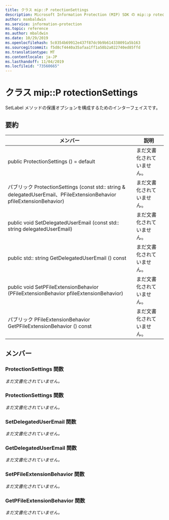 ```yaml
---
title: クラス mip::P rotectionSettings
description: Microsoft Information Protection (MIP) SDK の mip::p rotectionsettings クラスについて説明します。
author: msmbaldwin
ms.service: information-protection
ms.topic: reference
ms.author: mbaldwin
ms.date: 10/29/2019
ms.openlocfilehash: 5c0354b69912e437f87dc9b9b614338091a5b163
ms.sourcegitcommit: f5d8cf4440a35afaa1ff1a58b2a022740ed85ffd
ms.translationtype: MT
ms.contentlocale: ja-JP
ms.lasthandoff: 11/04/2019
ms.locfileid: "73560665"
---
```

# <a name="class-mipprotectionsettings"></a>クラス mip::P rotectionSettings 
SetLabel メソッドの保護オプションを構成するためのインターフェイスです。
  
## <a name="summary"></a>要約
 メンバー                        | 説明                                
--------------------------------|---------------------------------------------
public ProtectionSettings () = default  | まだ文書化されていません。
パブリック ProtectionSettings (const std:: string & delegatedUserEmail、PFileExtensionBehavior pfileExtensionBehavior)  | まだ文書化されていません。
public void SetDelegatedUserEmail (const std:: string delegatedUserEmail)  | まだ文書化されていません。
public std:: string GetDelegatedUserEmail () const  | まだ文書化されていません。
public void SetPFileExtensionBehavior (PFileExtensionBehavior pfileExtensionBehavior)  | まだ文書化されていません。
パブリック PFileExtensionBehavior GetPFileExtensionBehavior () const  | まだ文書化されていません。
  
## <a name="members"></a>メンバー
  
### <a name="protectionsettings-function"></a>ProtectionSettings 関数
_まだ文書化されていません。_

  
### <a name="protectionsettings-function"></a>ProtectionSettings 関数
_まだ文書化されていません。_

  
### <a name="setdelegateduseremail-function"></a>SetDelegatedUserEmail 関数
_まだ文書化されていません。_

  
### <a name="getdelegateduseremail-function"></a>GetDelegatedUserEmail 関数
_まだ文書化されていません。_

  
### <a name="setpfileextensionbehavior-function"></a>SetPFileExtensionBehavior 関数
_まだ文書化されていません。_

  
### <a name="getpfileextensionbehavior-function"></a>GetPFileExtensionBehavior 関数
_まだ文書化されていません。_

